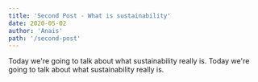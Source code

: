 ```yaml
---
title: 'Second Post - What is sustainability'
date: 2020-05-02
author: 'Anais'
path: '/second-post'
---
```


Today we're going to talk about what sustainability really is. Today we're going to talk about what sustainability really is.
